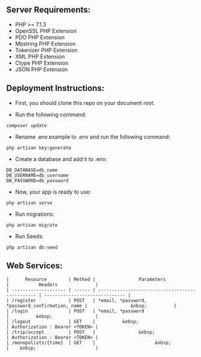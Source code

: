 ## Server Requirements:

- PHP >= 7.1.3
- OpenSSL PHP Extension
- PDO PHP Extension
- Mbstring PHP Extension
- Tokenizer PHP Extension
- XML PHP Extension
- Ctype PHP Extension
- JSON PHP Extension

## Deployment Instructions:

- First, you should clone this repo on your document root.

- Run the following command:

```
composer update
```
- Rename .env.example to .env and run the following command:  
```
php artisan key:generate
```
- Create a database and add it to .env:
```
DB_DATABASE=db_name
DB_USERNAME=db_username
DB_PASSWORD=db_password
```
- Now, your app is ready to use:
```
php artisan serve
```
- Run migrations:
```
php artisan migrate
```
- Run Seeds:
```
php artisan db:seed
```
## Web Services:
```
|      Resource        | Method |                Parameters                       |           Headers              |
| -------------------- | ------ | ----------------------------------------------- | ------------------------------ |
| /register            | POST   | *email, *password, *password_confirmation, name |                &nbsp;          |
| /login               | POST   | *email, *password                               |          &nbsp;                |
| /logout              | GET    |          &nbsp;                                 | Authorization : Bearer <TOKEN> |
| /trip/accept         | POST   |                &nbsp;                           | Authorization : Bearer <TOKEN> |
| /monopolists/{time}  | GET    |                      &nbsp;                     |    &nbsp;                      |




